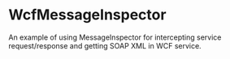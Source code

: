# WcfMessageInspector
An example of using MessageInspector for intercepting service request/response and getting SOAP XML in WCF service.
